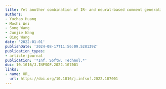 ```yaml
---
title: Yet another combination of IR- and neural-based comment generation
authors:
- Yuchao Huang
- Moshi Wei
- Song Wang
- Junjie Wang
- Qing Wang
date: '2022-01-01'
publishDate: '2024-08-17T11:56:09.528139Z'
publication_types:
- article-journal
publication: '*Inf. Softw. Technol.*'
doi: 10.1016/J.INFSOF.2022.107001
links:
- name: URL
  url: https://doi.org/10.1016/j.infsof.2022.107001
---
```

